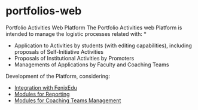 # portfolios-web
Portfolio Activities Web Platform
The Portfolio Activities web Platform is intended to manage the logistic processes related with: *
- Application to Activities by students (with editing capabilities), including proposals of Self-Initiative Activities
- Proposals of Institutional Activities by Promoters
- Managements of Applications by Faculty and Coaching Teams

Development of the Platform, considering:
- [Integration with FenixEdu](https://github.com/IST-Portfolios/portfolios-web/milestone/1)
- [Modules for Reporting](https://github.com/IST-Portfolios/portfolios-web/milestone/2)
- [Modules for Coaching Teams Management](https://github.com/IST-Portfolios/portfolios-web/milestone/3)

